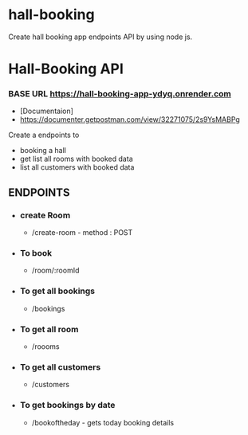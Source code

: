 # hall-booking
Create hall booking app endpoints API by using node js.

# Hall-Booking API
### BASE URL https://hall-booking-app-ydyq.onrender.com

- [Documentaion]
- https://documenter.getpostman.com/view/32271075/2s9YsMABPg


Create a endpoints to

*   booking a hall
*   get list all rooms with booked data
*   list all customers with booked data
    

## ENDPOINTS
*   ### create Room
    *   /create-room - method : POST

*   ### To book
    
    *   /room/:roomId
*   ### To get all bookings
    
    *   /bookings
*   ### To get all room
    *   /roooms
*   ### To get all customers
    
    *   /customers
*   ### To get bookings by date
    
    *   /bookoftheday - gets today booking details
    





